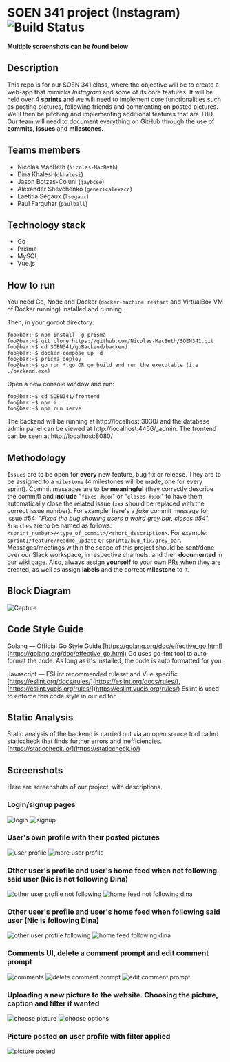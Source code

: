 # SOEN 341 project (Instagram)  ![Build Status](https://travis-ci.com/Nicolas-MacBeth/SOEN341.svg?token=oeXpQTjd3iqt491nhsLk&branch=master)

**Multiple screenshots can be found below**

## Description

This repo is for our SOEN 341 class, where the objective will be to create a web-app that mimicks *Instagram* and some of its core features. It will be held over 4 **sprints** and we will need to implement core functionalities such as posting pictures, following friends and commenting on posted pictures. We'll then be pitching and implementing additional features that are TBD. Our team will need to document everything on GitHub through the use of **commits**, **issues** and **milestones**.

## Teams members

* Nicolas MacBeth (`Nicolas-MacBeth`)
* Dina Khalesi (`dkhalesi`)
* Jason Botzas-Coluni (`jaybcee`)
* Alexander Shevchenko (`genericalexacc`)
* Laetitia Ségaux (`lsegaux`)
* Paul Farquhar (`paulball`)

## Technology stack

* Go
* Prisma
* MySQL
* Vue.js

## How to run
You need Go, Node and Docker (`docker-machine restart` and VirtualBox VM of Docker running) installed and running.

Then, in your goroot directory:

```console
foo@bar:~$ npm install -g prisma
foo@bar:~$ git clone https://github.com/Nicolas-MacBeth/SOEN341.git
foo@bar:~$ cd SOEN341/goBackend/backend
foo@bar:~$ docker-compose up -d
foo@bar:~$ prisma deploy
foo@bar:~$ go run *.go OR go build and run the executable (i.e ./backend.exe)
```

Open a new console window and run:

```console
foo@bar:~$ cd SOEN341/frontend
foo@bar:~$ npm i
foo@bar:~$ npm run serve
```

The backend will be running at http://localhost:3030/ and the database admin panel can be viewed at http://localhost:4466/_admin.
The frontend can be seen at http://localhost:8080/

## Methodology

`Issues` are to be open for **every** new feature, bug fix or release. They are to be assigned to a `milestone` (4 milestones will be made, one for every sprint). Commit messages are to be **meaningful** (they correctly describe the commit) and **include** "`fixes #xxx`" or "`closes #xxx`" to have them automatically close the related issue (`xxx` should be replaced with the correct issue number). For example, here's a *fake* commit message for issue #54: "*Fixed the bug showing users a weird grey bar, closes #54*". `Branches` are to be named as follows: `<sprint_number>/<type_of_commit>/<short_description>`. For example: `sprint1/feature/readme_update` or `sprint1/bug_fix/grey_bar`. Messages/meetings within the scope of this project should be sent/done over our Slack workspace, in respective channels, and then **documented** in our [wiki](https://github.com/Nicolas-MacBeth/SOEN341/wiki) page. Also, always assign **yourself** to your own PRs when they are created, as well as assign **labels** and the correct **milestone** to it.

## Block Diagram
![Capture](https://user-images.githubusercontent.com/43622634/76051349-7bea9580-5f38-11ea-8467-391cf2cea046.JPG)

## Code Style Guide
Golang — Official Go Style Guide  [https://golang.org/doc/effective_go.html](https://golang.org/doc/effective_go.html)
Go uses go-fmt tool to auto format the code.
As long as it's installed, the code is auto formatted for you.


Javascript — ESLint recommended ruleset and Vue specific
[https://eslint.org/docs/rules/](https://eslint.org/docs/rules/),
[https://eslint.vuejs.org/rules/](https://eslint.vuejs.org/rules/)
Eslint is used to enforce this code style in our editor.

## Static Analysis
Static analysis of the backend is carried out via an open source tool called staticcheck that finds further errors and inefficiencies. 
[https://staticcheck.io/](https://staticcheck.io/)

## Screenshots

Here are screenshots of our project, with descriptions.

### Login/signup pages

![login](./readme_pictures/1.PNG) ![signup](./readme_pictures/2.PNG)

### User's own profile with their posted pictures

![user profile](./readme_pictures/3.PNG) ![more user profile](./readme_pictures/4.PNG)

### Other user's profile and user's home feed when not following said user (Nic is not following Dina)

![other user profile not following](./readme_pictures/5.PNG) ![home feed not following dina](./readme_pictures/11.PNG)

### Other user's profile and user's home feed when following said user (Nic is following Dina)

![other user profile following](./readme_pictures/6.PNG) ![home feed following dina](./readme_pictures/7.PNG)

### Comments UI, delete a comment prompt and edit comment prompt

![comments](./readme_pictures/8.PNG) ![delete comment prompt](./readme_pictures/9.PNG) ![edit comment prompt](./readme_pictures/10.PNG)

### Uploading a new picture to the website. Choosing the picture, caption and filter if wanted

![choose picture](./readme_pictures/12.PNG) ![choose options](./readme_pictures/13.PNG)

### Picture posted on user profile with filter applied

![picture posted](./readme_pictures/14.PNG)
